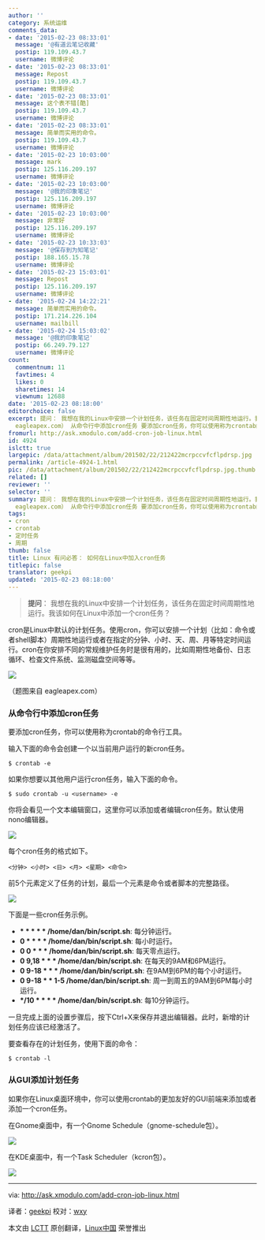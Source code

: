 ```yaml
---
author: ''
category: 系统运维
comments_data:
- date: '2015-02-23 08:33:01'
  message: '@有道云笔记收藏'
  postip: 119.109.43.7
  username: 微博评论
- date: '2015-02-23 08:33:01'
  message: Repost
  postip: 119.109.43.7
  username: 微博评论
- date: '2015-02-23 08:33:01'
  message: 这个表不错[酷]
  postip: 119.109.43.7
  username: 微博评论
- date: '2015-02-23 08:33:01'
  message: 简单而实用的命令。
  postip: 119.109.43.7
  username: 微博评论
- date: '2015-02-23 10:03:00'
  message: mark
  postip: 125.116.209.197
  username: 微博评论
- date: '2015-02-23 10:03:00'
  message: '@我的印象笔记'
  postip: 125.116.209.197
  username: 微博评论
- date: '2015-02-23 10:03:00'
  message: 非常好
  postip: 125.116.209.197
  username: 微博评论
- date: '2015-02-23 10:33:03'
  message: '@保存到为知笔记'
  postip: 188.165.15.78
  username: 微博评论
- date: '2015-02-23 15:03:01'
  message: Repost
  postip: 125.116.209.197
  username: 微博评论
- date: '2015-02-24 14:22:21'
  message: 简单而实用的命令。
  postip: 171.214.226.104
  username: mailbill
- date: '2015-02-24 15:03:02'
  message: '@我的印象笔记'
  postip: 66.249.79.127
  username: 微博评论
count:
  commentnum: 11
  favtimes: 4
  likes: 0
  sharetimes: 14
  viewnum: 12688
date: '2015-02-23 08:18:00'
editorchoice: false
excerpt: 提问： 我想在我的Linux中安排一个计划任务，该任务在固定时间周期性地运行。我该如何在Linux中添加一个cron任务？  cron是Linux中默认的计划任务。使用cron，你可以安排一个计划（比如：命令或者shell脚本）周期性地运行或者在指定的分钟、小时、天、周、月等特定时间运行。cron在你安排不同的常规维护任务时是很有用的，比如周期性地备份、日志循环、检查文件系统、监测磁盘空间等等。  （题图来自
  eagleapex.com） 从命令行中添加cron任务 要添加cron任务，你可以使用称为crontab的命令行工具。 输入下面的命令会创建一个以当前用户运
fromurl: http://ask.xmodulo.com/add-cron-job-linux.html
id: 4924
islctt: true
largepic: /data/attachment/album/201502/22/212422mcrpccvfcflpdrsp.jpg
permalink: /article-4924-1.html
pic: /data/attachment/album/201502/22/212422mcrpccvfcflpdrsp.jpg.thumb.jpg
related: []
reviewer: ''
selector: ''
summary: 提问： 我想在我的Linux中安排一个计划任务，该任务在固定时间周期性地运行。我该如何在Linux中添加一个cron任务？  cron是Linux中默认的计划任务。使用cron，你可以安排一个计划（比如：命令或者shell脚本）周期性地运行或者在指定的分钟、小时、天、周、月等特定时间运行。cron在你安排不同的常规维护任务时是很有用的，比如周期性地备份、日志循环、检查文件系统、监测磁盘空间等等。  （题图来自
  eagleapex.com） 从命令行中添加cron任务 要添加cron任务，你可以使用称为crontab的命令行工具。 输入下面的命令会创建一个以当前用户运
tags:
- cron
- crontab
- 定时任务
- 周期
thumb: false
title: Linux 有问必答： 如何在Linux中加入cron任务
titlepic: false
translator: geekpi
updated: '2015-02-23 08:18:00'
---
```



> 
> **提问**： 我想在我的Linux中安排一个计划任务，该任务在固定时间周期性地运行。我该如何在Linux中添加一个cron任务？
> 
> 
> 


cron是Linux中默认的计划任务。使用cron，你可以安排一个计划（比如：命令或者shell脚本）周期性地运行或者在指定的分钟、小时、天、周、月等特定时间运行。cron在你安排不同的常规维护任务时是很有用的，比如周期性地备份、日志循环、检查文件系统、监测磁盘空间等等。


![](/data/attachment/album/201502/22/212422mcrpccvfcflpdrsp.jpg)


（题图来自 eagleapex.com）


### 从命令行中添加cron任务


要添加cron任务，你可以使用称为crontab的命令行工具。


输入下面的命令会创建一个以当前用户运行的新cron任务。



```
$ crontab -e

```

如果你想要以其他用户运行cron任务，输入下面的命令。



```
$ sudo crontab -u <username> -e

```

你将会看见一个文本编辑窗口，这里你可以添加或者编辑cron任务。默认使用nono编辑器。


![](/data/attachment/album/201502/22/212508thotfu3zchthht1o.jpg)


每个cron任务的格式如下。



```
<分钟> <小时> <日> <月> <星期> <命令>

```

前5个元素定义了任务的计划，最后一个元素是命令或者脚本的完整路径。


![](/data/attachment/album/201502/22/212511ay72o1x2lo22sox0.jpg)


下面是一些cron任务示例。


* **\* \* \* \* \* /home/dan/bin/script.sh**: 每分钟运行。
* **0 \* \* \* \* /home/dan/bin/script.sh**: 每小时运行。
* **0 0 \* \* \* /home/dan/bin/script.sh**: 每天零点运行。
* **0 9,18 \* \* \* /home/dan/bin/script.sh**: 在每天的9AM和6PM运行。
* **0 9-18 \* \* \* /home/dan/bin/script.sh**: 在9AM到6PM的每个小时运行。
* **0 9-18 \* \* 1-5 /home/dan/bin/script.sh**: 周一到周五的9AM到6PM每小时运行。
* **\*/10 \* \* \* \* /home/dan/bin/script.sh**: 每10分钟运行。


一旦完成上面的设置步骤后，按下Ctrl+X来保存并退出编辑器。此时，新增的计划任务应该已经激活了。


要查看存在的计划任务，使用下面的命令：



```
$ crontab -l

```

### 从GUI添加计划任务


如果你在Linux桌面环境中，你可以使用crontab的更加友好的GUI前端来添加或者添加一个cron任务。


在Gnome桌面中，有一个Gnome Schedule（gnome-schedule包）。


![](/data/attachment/album/201502/22/212514t6c00r71k0l3frcr.jpg)


在KDE桌面中，有一个Task Scheduler（kcron包）。


![](/data/attachment/album/201502/22/212517u5eez3n3bbqwllm3.jpg)




---


via: <http://ask.xmodulo.com/add-cron-job-linux.html>


译者：[geekpi](https://github.com/geekpi) 校对：[wxy](https://github.com/wxy)


本文由 [LCTT](https://github.com/LCTT/TranslateProject) 原创翻译，[Linux中国](http://linux.cn/) 荣誉推出